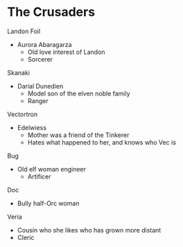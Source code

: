 
# The Crusaders

Landon Foil
- Aurora Abaragarza
	- Old love interest of Landon
	- Sorcerer


Skanaki
- Darial Dunedien
	- Model son of the elven noble family
	- Ranger

Vectortron
- Edelwiess 
	- Mother was a friend of the Tinkerer
	- Hates what happened to her, and knows who Vec is

Bug
- Old elf woman engineer
	- Artificer

Doc
- Bully half-Orc woman

Veria
- Cousin who she likes who has grown more distant
- Cleric



